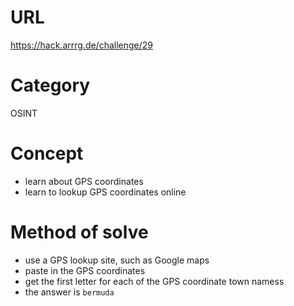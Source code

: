# URL
https://hack.arrrg.de/challenge/29
# Category
OSINT
# Concept
* learn about GPS coordinates
* learn to lookup GPS coordinates online
# Method of solve
* use a GPS lookup site, such as Google maps
* paste in the GPS coordinates
* get the first letter for each of the GPS coordinate town namess
* the answer is `bermuda`
